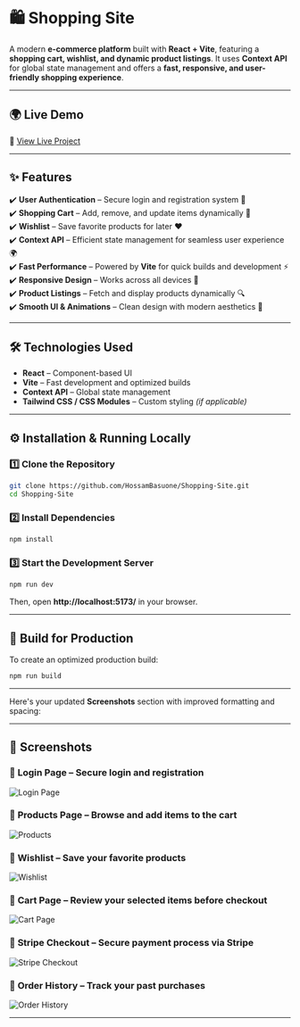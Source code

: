 # 🛍️ **Shopping Site**  

A modern **e-commerce platform** built with **React + Vite**, featuring a **shopping cart, wishlist, and dynamic product listings**. It uses **Context API** for global state management and offers a **fast, responsive, and user-friendly shopping experience**.  

---

## 🌍 Live Demo  
🚀 [View Live Project](https://shopping-site-black-three.vercel.app)

---

## ✨ **Features**  

✔️ **User Authentication** – Secure login and registration system 🔑  
✔️ **Shopping Cart** – Add, remove, and update items dynamically 🛒  
✔️ **Wishlist** – Save favorite products for later ❤️  
✔️ **Context API** – Efficient state management for seamless user experience 🌍  
✔️ **Fast Performance** – Powered by **Vite** for quick builds and development ⚡  
✔️ **Responsive Design** – Works across all devices 📱  
✔️ **Product Listings** – Fetch and display products dynamically 🔍  
✔️ **Smooth UI & Animations** – Clean design with modern aesthetics 🎨  

---

## 🛠 **Technologies Used**  

- **React** – Component-based UI  
- **Vite** – Fast development and optimized builds  
- **Context API** – Global state management  
- **Tailwind CSS / CSS Modules** – Custom styling *(if applicable)*  

---

## ⚙️ **Installation & Running Locally**  

### 1️⃣ **Clone the Repository**  
```bash
git clone https://github.com/HossamBasuone/Shopping-Site.git
cd Shopping-Site
```  

### 2️⃣ **Install Dependencies**  
```bash
npm install
```  

### 3️⃣ **Start the Development Server**  
```bash
npm run dev
```  
Then, open **http://localhost:5173/** in your browser.  

---

## 🚀 **Build for Production**  

To create an optimized production build:  
```bash
npm run build
```  

---

Here's your updated **Screenshots** section with improved formatting and spacing:  

---

## 📸 **Screenshots**  

### 🔹 **Login Page** – Secure login and registration  
![Login Page](https://github.com/user-attachments/assets/69d069ed-9319-4730-899e-41b2bb25a5e9)  

### 🔹 **Products Page** – Browse and add items to the cart  
![Products](https://github.com/user-attachments/assets/fb9ed1f0-19a1-4423-b1be-03bb1fd70f1c)  

### 🔹 **Wishlist** – Save your favorite products  
![Wishlist](https://github.com/user-attachments/assets/f3341455-fc18-4c55-b1ec-182bec2c4a17)  

### 🔹 **Cart Page** – Review your selected items before checkout  
![Cart Page](https://github.com/user-attachments/assets/a6644e8e-dfaa-4e95-90eb-4e1835516ec8)  

### 🔹 **Stripe Checkout** – Secure payment process via Stripe  
![Stripe Checkout](https://github.com/user-attachments/assets/eef3543f-0558-4bdf-8733-8e4237a8dfab)  

### 🔹 **Order History** – Track your past purchases  
![Order History](https://github.com/user-attachments/assets/309362c2-13e6-4ac2-a386-f9461f2c977e)  

---


